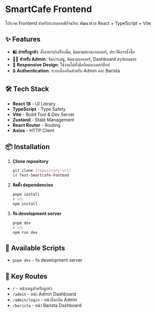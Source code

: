 # SmartCafe Frontend

โปรเจค Frontend สำหรับระบบคาเฟ่อัจฉริยะ พัฒนาด้วย React + TypeScript + Vite

## ✨ Features

- 🛍️ **สำหรับลูกค้า**: สั่งอาหาร/เครื่องดื่ม, ติดตามสถานะออเดอร์, ประวัติการสั่งซื้อ
- 👨‍💼 **สำหรับ Admin**: จัดการเมนู, ติดตามออเดอร์, Dashboard สรุปยอดขาย
- 📱 **Responsive Design**: ใช้งานได้ทั้งมือถือและเดสก์ท็อป
- 🔒 **Authentication**: ระบบล็อกอินสำหรับ Admin และ Barista

## 🛠️ Tech Stack

- **React 18** - UI Library
- **TypeScript** - Type Safety
- **Vite** - Build Tool & Dev Server
- **Zustand** - State Management
- **React Router** - Routing
- **Axios** - HTTP Client

## 📦 Installation

1. **Clone repository**
   ```bash
   git clone [repository-url]
   cd Test-Smartcafe-Fontend
   ```

2. **ติดตั้ง dependencies**
   ```bash
   pnpm install
   # หรือ
   npm install
   ```

3. **รัน development server**
   ```bash
   pnpm dev
   # หรือ
   npm run dev
   ```


## 📝 Available Scripts

- `pnpm dev` - รัน development server

## 🔑 Key Routes

- `/` - หน้าเมนูสำหรับลูกค้า
- `/admin` - หน้า Admin Dashboard
- `/admin/login` - หน้าล็อกอิน Admin
- `/barista` - หน้า Barista Dashboard


